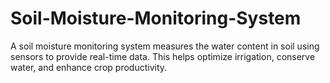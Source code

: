 # Soil-Moisture-Monitoring-System
A soil moisture monitoring system measures the water content in soil using sensors to provide real-time data. This helps optimize irrigation, conserve water, and enhance crop productivity.
